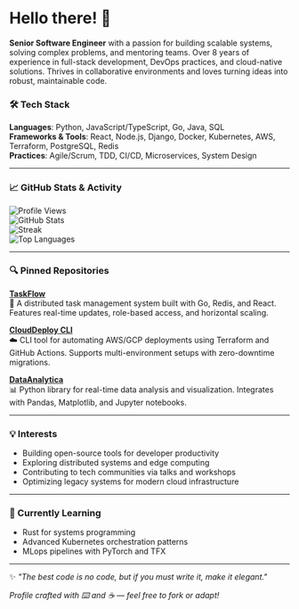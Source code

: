 # Hello there! 👋  

**Senior Software Engineer** with a passion for building scalable systems, solving complex problems, and mentoring teams. Over 8 years of experience in full-stack development, DevOps practices, and cloud-native solutions. Thrives in collaborative environments and loves turning ideas into robust, maintainable code.  

### 🛠️ Tech Stack  
**Languages**: Python, JavaScript/TypeScript, Go, Java, SQL  
**Frameworks & Tools**: React, Node.js, Django, Docker, Kubernetes, AWS, Terraform, PostgreSQL, Redis  
**Practices**: Agile/Scrum, TDD, CI/CD, Microservices, System Design  

---

### 📈 GitHub Stats & Activity  

![Profile Views](https://komarev.com/ghpvc/?username=helgasigurds823&color=blueviolet)  
![GitHub Stats](https://github-readme-stats.vercel.app/api?username=helgasigurds823&show_icons=true&theme=dark&hide_title=true)  
![Streak](https://streak-stats.demolab.com?user=helgasigurds823&theme=dark&date_format=j%20M%5B%20Y%5D)  
![Top Languages](https://github-readme-stats.vercel.app/api/top-langs/?username=helgasigurds823&layout=compact&theme=dark&hide=html,css)  

---

### 🔍 Pinned Repositories  

**[TaskFlow](https://github.com/helgasigurds823/taskflow)**  
🚀 A distributed task management system built with Go, Redis, and React. Features real-time updates, role-based access, and horizontal scaling.  

**[CloudDeploy CLI](https://github.com/helgasigurds823/clouddeploy)**  
☁️ CLI tool for automating AWS/GCP deployments using Terraform and GitHub Actions. Supports multi-environment setups with zero-downtime migrations.  

**[DataAnalytica](https://github.com/helgasigurds823/dataanalytica)**  
📊 Python library for real-time data analysis and visualization. Integrates with Pandas, Matplotlib, and Jupyter notebooks.  

---

### 💡 Interests  
- Building open-source tools for developer productivity  
- Exploring distributed systems and edge computing  
- Contributing to tech communities via talks and workshops  
- Optimizing legacy systems for modern cloud infrastructure  

---

### 🎯 Currently Learning  
- Rust for systems programming  
- Advanced Kubernetes orchestration patterns  
- MLops pipelines with PyTorch and TFX  

---

✨ *"The best code is no code, but if you must write it, make it elegant."*  

*Profile crafted with ⌨️ and ☕ — feel free to fork or adapt!*
